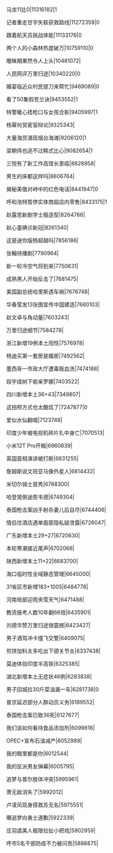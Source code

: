 马龙11比0|11316182|1

记者重走甘宇失联获救路线|11272359|0

跟着航天员挑战体能|11133176|0

两个人的小森林热度破万|10759110|0

暧昧期果然令人上头|10481072|

人民网评万里归途|10340220|0

婚宴临近众村民提刀来帮忙|9469089|0

看了50集假苍兰诀|9453552|1

特警暖心捂枪口与女孩合影|9405997|1

杨幂何炅密室辩论|9325343|

大量海货涌现烟台海滩|9206120|1

梁朝伟也逃不过韩式比心|9082654|1

三悦有了新工作高馆长患癌|8828958|

男生的床都这样吗|8606764|

揭秘美俄对峙中的红色电话|8441947|0

呼和浩特暂停实体商超店内零售|8433175|1

赵露思新剧学士服造型|8264766|

赵心童确诊新冠|8261340|

这是迷你版杨超越吗|7856186|

张翰待播剧|7790964|

新一轮冷空气将到来|7750631|

成熟男人开始反击了|7681475|

美国副总统哈里斯遇车祸|7676748|

华春莹发13张图宣传中国建造|7660103|

赵文卓与角动量|7603243|

万里归途细节|7584278|

浙江新增19例本土阳性|7576978|

杨迪买第一套房是婚房|7492562|

墨西哥一市政大厅遭毒贩血洗|7474188|

段宇成树下偷亲罗娜|7403522|

四川新增本土36+43|7349807|

这拍照方式也太酷炫了|7247877|0

爱似水仙翻唱|7123748|

印度少年被电视机碎片扎中身亡|7070513|

小米12T Pro开箱|6960839|

英国首相演讲被打断|6831255|

詹姆斯说文班亚马像外星人|6814432|

米切尔骑士首秀|6768300|

哈登晃倒迪恩韦德|6749304|

泰国枪击案凶手射杀妻儿后自尽|6744406|

情侣住酒店遇单面窗隐私疑泄露|6726047|

广东新增本土29+27|6720630|

本轮寒潮接近尾声|6702066|

陕西新增本土11+22|6683700|

海口临时性全域静态管理|6645000|

31省区市新增183+1005|6484778|

河南局部迎雨夹雪天气|6471488|

教资报考人数10年翻66倍|6435901|

刘德华赞万里归途很震撼|6423427|

男子酒驾冲卡撞飞交警|6409075|

煎饼加料太多吃出下颌关节炎|6337438|

莫迪体验印度半高铁|6325385|

湖北新增本土无症状46例|6283838|

男子回城拉30斤菜油漏一车|6281738|0

普京延迟部分人群动员义务|6189552|

泰国枪击案已致36死|6127677|

我们该如何看待食品添加剂|6099816|

OPEC+宣布石油减产|6052989|

我的眼里都是你|6012544|

我的反派男友弹幕|6005795|

追梦与普尔肢体冲突|5995961|

萧无敌消失了|5992012|

卢凌风现身搭救苏无名|5975551|

曝追梦向勇士道歉|5922339|

庄羽虞美人极限拉扯小把戏|5902959|

呼市5名干部防疫不力被问责|5888875|

